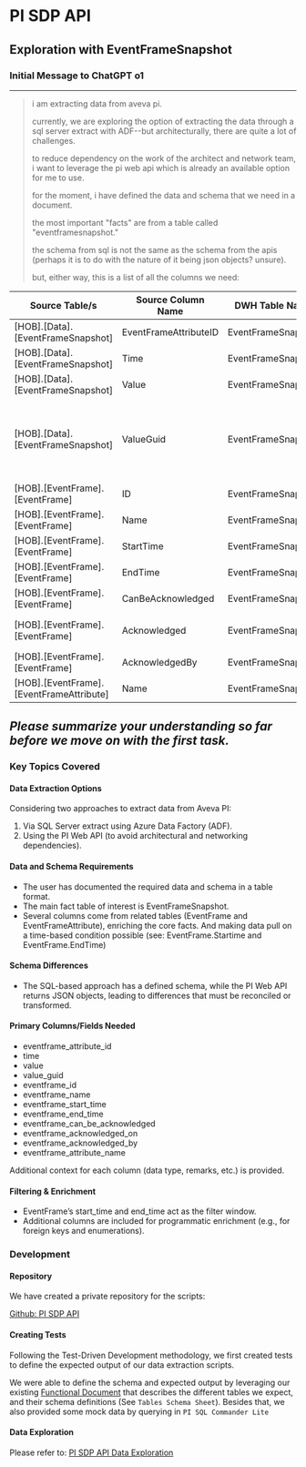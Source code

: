 # PI SDP API

## Exploration with EventFrameSnapshot

### Initial Message to ChatGPT o1
---
> i am extracting data from aveva pi.
>
> currently, we are exploring the option of extracting the data through a sql server extract with ADF--but architecturally, there are quite a lot of challenges.
>
> to reduce dependency on the work of the architect and network team, i want to leverage the pi web api which is already an available option for me to use.
>
> for the moment, i have defined the data and schema that we need in a document.
>
> the most important "facts" are from a table called "eventframesnapshot."
>
> the schema from sql is not the same as the schema from the apis (perhaps it is to do with the nature of it being json objects? unsure).
>
> but, either way, this is a list of all the columns we need:

| Source Table/s                    | Source Column Name     | DWH Table Name      | DWH Column Name              | Data Type | IsNullable? | Remark / Logic                                                                                     |
|----------------------------------|------------------------|---------------------|------------------------------|----------|------------|------------------------------------------------------------------------------------------------------|
| [HOB].[Data].[EventFrameSnapshot] | EventFrameAttributeID  | EventFrameSnapshot  | eventframe_attribute_id      | Guid     | n          | lowest granularity fact id                                                                           |
| [HOB].[Data].[EventFrameSnapshot] | Time                   | EventFrameSnapshot  | time                         | DateTime | n          |                                                                                                      |
| [HOB].[Data].[EventFrameSnapshot] | Value                  | EventFrameSnapshot  | value                        | String   | y          |                                                                                                      |
| [HOB].[Data].[EventFrameSnapshot] | ValueGuid              | EventFrameSnapshot  | value_guid                   | Guid     | y          | equivalent to "enumerationid" in enumerationvalue table (out of 2979, 26 unique (including null))    |
| [HOB].[EventFrame].[EventFrame]   | ID                     | EventFrameSnapshot  | eventframe_id               | Guid     | n          | foreign key                                                                                          |
| [HOB].[EventFrame].[EventFrame]   | Name                   | EventFrameSnapshot  | eventframe_name             | String   | n          | 36 unique values                                                                                     |
| [HOB].[EventFrame].[EventFrame]   | StartTime              | EventFrameSnapshot  | eventframe_start_time        | DateTime | n          | acts as the FILTER WINDOW                                                                            |
| [HOB].[EventFrame].[EventFrame]   | EndTime                | EventFrameSnapshot  | eventframe_end_time          | DateTime | y          | acts as the FILTER WINDOW                                                                            |
| [HOB].[EventFrame].[EventFrame]   | CanBeAcknowledged      | EventFrameSnapshot  | eventframe_can_be_acknowledged | Boolean  | n          |                                                                                                      |
| [HOB].[EventFrame].[EventFrame]   | Acknowledged           | EventFrameSnapshot  | eventframe_acknowledged_on   | DateTime | y          | Rename to AcknowledgedOn for clarity                                                                 |
| [HOB].[EventFrame].[EventFrame]   | AcknowledgedBy         | EventFrameSnapshot  | eventframe_acknowledged_by   | String   | y          |                                                                                                      |
| [HOB].[EventFrame].[EventFrameAttribute] | Name           | EventFrameSnapshot  | eventframe_attribute_name    | String   | n          |                                                                                                      |


*Please summarize your understanding so far before we move on with the first task.*
---

### Key Topics Covered

#### Data Extraction Options

Considering two approaches to extract data from Aveva PI:
1. Via SQL Server extract using Azure Data Factory (ADF).
2. Using the PI Web API (to avoid architectural and networking dependencies).

#### Data and Schema Requirements

- The user has documented the required data and schema in a table format.
- The main fact table of interest is EventFrameSnapshot.
- Several columns come from related tables (EventFrame and EventFrameAttribute), enriching the core facts. And making data pull on a time-based condition possible (see: EventFrame.Startime and EventFrame.EndTime)

#### Schema Differences

- The SQL-based approach has a defined schema, while the PI Web API returns JSON objects, leading to differences that must be reconciled or transformed.

#### Primary Columns/Fields Needed

- eventframe_attribute_id
- time
- value
- value_guid
- eventframe_id
- eventframe_name
- eventframe_start_time
- eventframe_end_time
- eventframe_can_be_acknowledged
- eventframe_acknowledged_on
- eventframe_acknowledged_by
- eventframe_attribute_name

Additional context for each column (data type, remarks, etc.) is provided.

#### Filtering & Enrichment

- EventFrame’s start_time and end_time act as the filter window.
- Additional columns are included for programmatic enrichment (e.g., for foreign keys and enumerations).

### Development

#### Repository

We have created a private repository for the scripts:

[Github: PI SDP API](https://github.com/JL-43/pi_sdp_api)

#### Creating Tests

Following the Test-Driven Development methodology, we first created tests to define the expected output of our data extraction scripts.

We were able to define the schema and expected output by leveraging our existing [Functional Document](https://umicore365.sharepoint.com/:x:/r/teams/TWS-002472/_layouts/15/Doc.aspx?sourcedoc=%7B4A3C1A46-63AF-4962-BC8E-AB85AB44CF73%7D&file=PI%20SDP.xlsx&action=default&mobileredirect=true) that describes the different tables we expect, and their schema definitions (See `Tables Schema Sheet`). Besides that, we also provided some mock data by querying in `PI SQL Commander Lite`

#### Data Exploration

Please refer to: [PI SDP API Data Exploration](PI_SDP_API_data_exploration.md)

